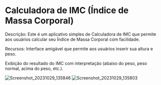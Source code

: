 #  Calculadora de IMC (Índice de Massa Corporal)

Descrição:
Este é um aplicativo simples de Calculadora de IMC que permite aos usuários calcular seu Índice de Massa Corporal com facilidade. 

Recursos:
Interface amigável que permite aos usuários inserir sua altura e peso.

Exibição do resultado do IMC com interpretação (abaixo do peso, peso normal, acima do peso, etc.).

![Screenshot_20231029_135846](https://github.com/felipe-matos/Calculadora-IMC/assets/70587403/7df8a005-c189-456a-8d30-ca178b5eaa91)
![Screenshot_20231029_135803](https://github.com/felipe-matos/Calculadora-IMC/assets/70587403/7caf7a3f-a10a-40fc-a879-8e4adda3f590)

